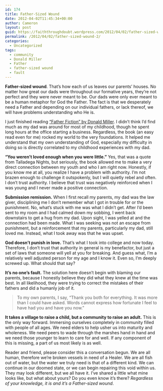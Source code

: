 ```yaml
---
id: 174
title: Father-Sized Wound
date: 2012-04-02T11:45:34+00:00
author: Cameron
layout: post
guid: https://faiththroughdoubt.wordpress.com/2012/04/02/father-sized-wound/
permalink: /2012/04/02/father-sized-wound-2/
categories:
  - Uncategorized
tags:
  - community
  - Donald Miller
  - Father
  - father-sized wound
  - fault
---
```

**Father-sized wound**. That’s how each of us leaves our parents’ houses. No matter how great our dads were throughout our formative years, they’re not perfect and they were never meant to be. Our dads were only ever meant to be a human metaphor for God the Father. The fact is that we desperately need a Father and depending on our individual fathers, or lack thereof, we will have problems understanding who He is.

I just finished reading <a href="http://donmilleris.com/books/" target="_blank">“Father Fiction” by Donald Miller</a>. I didn’t think I’d find much as my dad was around for most of my childhood, though he spent long hours at the office starting a business. Regardless, the book (an easy read even for me) rocked my world to the very foundations. It helped me understand that my own understanding of God, especially my difficulty in doing so is directly correlated to my childhood experiences with my dad.

**“You weren’t loved enough when you were little.”** Yes, that was a quote from Talladega Nights, but seriously, the book allowed me to make a very direct connection between my youth and who I am right now. Honestly, if you know me at all, you realize I have a problem with authority. I’m not brazen enough to challenge it outspokenly, but I will quietly rebel and often. I don’t trust authority. I believe that trust was negatively reinforced when I was young and I never made a positive connection.

**Submission remission.** When I first recall my parents, my dad was the law giver, disciplining me I don’t remember what I got in trouble for or the punishment. No, what’s stuck with me was what I didn’t get. After I’d been sent to my room and I had calmed down my sobbing, I went back downstairs to get a hug from my dad. Upon sight, I was yelled at and the connection had been made. What I was seeking was not an escape from punishment, but a reinforcement that my parents, particularly my dad, still loved me. Instead, what I took away was that he was upset.

**God doesn’t punish in love.** That’s what I took into college and now today. Therefore, I don’t trust that authority in general is my benefactor, but just a set of laws that someone will yell at you for breaking. And guess what, I’m a relatively well adjusted person for my age and I know it. Even so, I’m deeply screwed up. What should that say?

**It’s no one’s fault.** The solution here doesn’t begin with blaming our parents, because I honestly believe they did what they knew at the time was best. In all likelihood, they were trying to correct the mistakes of their fathers and did a humanly job of it.

> To my own parents, I say, “Thank you both for everything. It was more than I could have asked. Words cannot express how fortunate I feel to have had you and have you now.”

**It takes a village to raise a child, but a community to raise an adult.** This is the only way forward. Immersing ourselves completely in community filled with people of all ages. We need elders to help usher us into maturity and wholeness. We need peers to wade through the marshes hand in hand and we need those younger to learn to care for and well. If any component of this is missing, a part of us most likely is as well.

Reader and friend, please consider this a conversation begun. We are all human, therefore we’re broken vessels in need of a Healer. We are all fish out of water, but the water we truly need is that of a different kind. We can continue in our doomed state, or we can begin repairing this void within us. They may look different, but we all have it. I’ve shared a little what mine looks like, but what about yours? Do you even know it’s there? _Regardless of your knowledge, it is and it’s a Father-sized wound_.